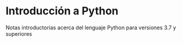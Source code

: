 # Introducción a Python
Notas introductorias acerca del lenguaje Python para versiones 3.7 y superiores
